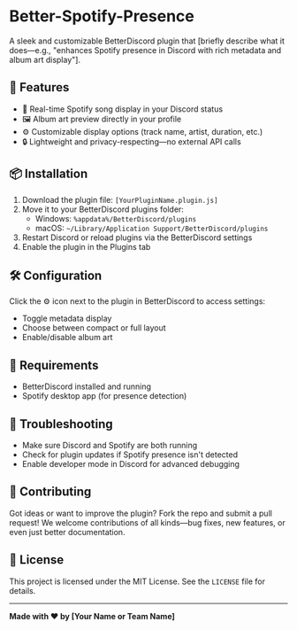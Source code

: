 # Better-Spotify-Presence

A sleek and customizable BetterDiscord plugin that [briefly describe what it does—e.g., "enhances Spotify presence in Discord with rich metadata and album art display"].

## 🚀 Features

- 🎵 Real-time Spotify song display in your Discord status
- 🖼️ Album art preview directly in your profile
- ⚙️ Customizable display options (track name, artist, duration, etc.)
- 🔒 Lightweight and privacy-respecting—no external API calls

## 📦 Installation

1. Download the plugin file: `[YourPluginName.plugin.js]`
2. Move it to your BetterDiscord plugins folder:
   - Windows: `%appdata%/BetterDiscord/plugins`
   - macOS: `~/Library/Application Support/BetterDiscord/plugins`
3. Restart Discord or reload plugins via the BetterDiscord settings
4. Enable the plugin in the Plugins tab

## 🛠️ Configuration

Click the ⚙️ icon next to the plugin in BetterDiscord to access settings:
- Toggle metadata display
- Choose between compact or full layout
- Enable/disable album art

## 🧠 Requirements

- BetterDiscord installed and running
- Spotify desktop app (for presence detection)

## 🐛 Troubleshooting

- Make sure Discord and Spotify are both running
- Check for plugin updates if Spotify presence isn't detected
- Enable developer mode in Discord for advanced debugging

## 📣 Contributing

Got ideas or want to improve the plugin? Fork the repo and submit a pull request! We welcome contributions of all kinds—bug fixes, new features, or even just better documentation.

## 📜 License

This project is licensed under the MIT License. See the `LICENSE` file for details.

---

**Made with ❤️ by [Your Name or Team Name]**



